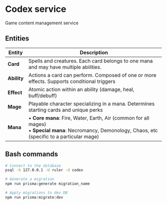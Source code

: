 # Codex service

Game content management service

## Entities

| Entity      | Description                                                                                                                                               |
| ----------- | --------------------------------------------------------------------------------------------------------------------------------------------------------- |
| **Card**    | Spells and creatures. Each card belongs to one mana and may have multiple abilities.                                                                      |
| **Ability** | Actions a card can perform. Composed of one or more effects. Supports conditional triggers                                                                |
| **Effect**  | Atomic action within an ability (damage, heal, buff/debuff)                                                                                               |
| **Mage**    | Playable character specializing in a mana. Determines starting cards and unique perks                                                                     |
| **Mana**    | • **Core mana**: Fire, Water, Earth, Air (common for all mages)<br>• **Special mana**: Necromancy, Demonology, Chaos, etc (specific to a particular mage) |

## Bash commands

```bash
# Connect to the database
psql -h 127.0.0.1 -U ruler -d codex

# Generate a migration
npm run prisma:generate migration_name

# Apply migrations to dev DB
npm run prisma:migrate:dev
```
